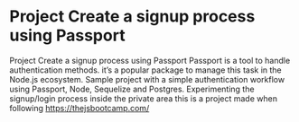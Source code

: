 # Project Create a signup process using Passport
 Project Create a signup process using Passport
Passport is a tool to handle authentication methods.
it’s a popular package to manage this task in the Node.js ecosystem.
Sample project with a simple authentication workflow using Passport, Node, Sequelize and Postgres.
Experimenting the signup/login process inside the private area
this is a project made when following https://thejsbootcamp.com/
